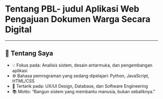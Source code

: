 
# Tentang PBL- judul Aplikasi Web Pengajuan Dokumen Warga Secara Digital
---

## 🎯 Tentang Saya

- 💡 Fokus pada: Analisis sistem, desain antarmuka, dan pengembangan aplikasi  
- ⚙️ Bahasa pemrograman yang sedang dipelajari: Python, JavaScript, HTML/CSS  
- 🧩 Tertarik pada: UX/UI Design, Database, dan Software Engineering  
- 📚 Motto: “Bangun sistem yang membantu manusia, bukan sebaliknya.”



